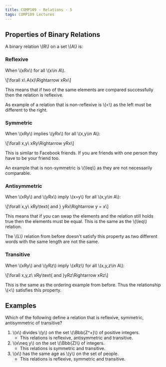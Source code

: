 ```yaml
---
title: COMP109 - Relations - 5
tags: COMP109 Lectures
---
```

## Properties of Binary Relations
A binary relation &#92;(R&#92;) on a set &#92;(A&#92;) is:

### Reflexive 
When &#92;(xRx&#92;) for all &#92;(x\in A&#92;).

&#92;[\forall x\ A(x)\Rightarrow xRx&#92;]

This means that if two of the same elements are compared successfully then the relation is reflexive.

As example of a relation that is non-reflexive is &#92;(<&#92;) as the left must be different to the right.

### Symmetric
When &#92;(xRy&#92;) implies &#92;(yRx&#92;) for all &#92;(x,y\in A&#92;):

&#92;[\forall x,y\ xRy\Rightarrow yRx&#92;]

This is similar to Facebook friends. If you are friends with one person they have to be your friend too.

An example that is non-symmetric is &#92;(\leq&#92;) as they are not necessarily comparable.

### Antisymmetric
When &#92;(xRy&#92;) and &#92;(yRx&#92;) imply &#92;(x=y&#92;) for all &#92;(x,y\in A&#92;):

&#92;[\forall x,y\ xRy\text{ and } yRx\Rightarrow y = x&#92;]

This means that if you can swap the elements and the relation still holds true then the elements must be equal. This is the same as the &#92;(\leq&#92;) relation.

The &#92;(L&#92;) relation from before doesn't satisfy this property as two different words with the same length are not the same.

### Transitive
When &#92;(xRy&#92;) and &#92;(yRz&#92;) imply &#92;(xRz&#92;) for all &#92;(x,y,z\in A&#92;):

&#92;[\forall x,y,z\ xRy\text{ and }yRz\Rightarrow xRz&#92;]

This is the same as the ordering example from before. Thus the relationship &#92;(<&#92;) satisfies this property.

## Examples
Which of the following define a relation that is reflexive, symmetric, antisymmetric of transitive?

1. &#92;(x&#92;) divides &#92;(y&#92;) on the set &#92;(\Bbb{Z^+}&#92;) of positive integers.
	* This relations is reflexive, antisymmetric and transitive.
1. &#92;(x\neq y&#92;) on the set &#92;(\Bbb{Z}&#92;) of integers.
	* This relations is symmetric and transitive.
1. &#92;(x&#92;) has the same age as &#92;(y&#92;) on the set of people.
	* This relations is reflexive, symmetric and transitive.

